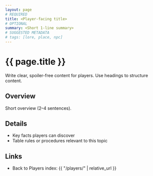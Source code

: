 ```yaml
---
layout: page
# REQUIRED
title: <Player-facing title>
# OPTIONAL
summary: <Short 1-line summary>
# SUGGESTED METADATA
# tags: [lore, place, npc]
---
```


# {{ page.title }}

Write clear, spoiler-free content for players. Use headings to structure content.

## Overview

Short overview (2–4 sentences).

## Details

- Key facts players can discover
- Table rules or procedures relevant to this topic

## Links

- Back to Players index: {{ "/players/" | relative_url }}

